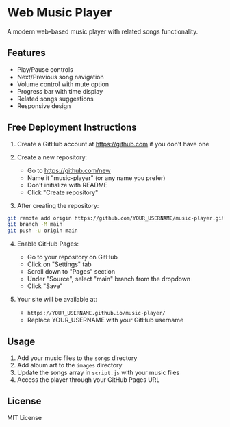 # Web Music Player

A modern web-based music player with related songs functionality.

## Features
- Play/Pause controls
- Next/Previous song navigation
- Volume control with mute option
- Progress bar with time display
- Related songs suggestions
- Responsive design

## Free Deployment Instructions

1. Create a GitHub account at https://github.com if you don't have one
2. Create a new repository:
   - Go to https://github.com/new
   - Name it "music-player" (or any name you prefer)
   - Don't initialize with README
   - Click "Create repository"

3. After creating the repository:
```bash
git remote add origin https://github.com/YOUR_USERNAME/music-player.git
git branch -M main
git push -u origin main
```

4. Enable GitHub Pages:
   - Go to your repository on GitHub
   - Click on "Settings" tab
   - Scroll down to "Pages" section
   - Under "Source", select "main" branch from the dropdown
   - Click "Save"

5. Your site will be available at:
   - `https://YOUR_USERNAME.github.io/music-player/`
   - Replace YOUR_USERNAME with your GitHub username

## Usage

1. Add your music files to the `songs` directory
2. Add album art to the `images` directory
3. Update the songs array in `script.js` with your music files
4. Access the player through your GitHub Pages URL

## License

MIT License
